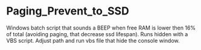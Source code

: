 # Paging_Prevent_to_SSD
Windows batch script that sounds a BEEP when free RAM is lower then 16% of total (avoiding paging, that decrease ssd lifespan). Runs hidden with a VBS script.
Adjust path and run vbs file that hide the console window.
